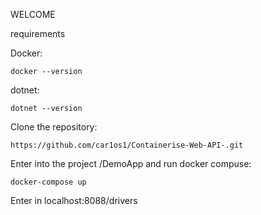 WELCOME 

requirements

Docker:

    docker --version
dotnet:

    dotnet --version

Clone the repository:

    https://github.com/car1os1/Containerise-Web-API-.git

Enter into the project /DemoApp and run docker compuse: 

    docker-compose up 

Enter in localhost:8088/drivers
